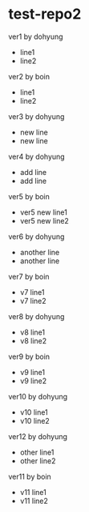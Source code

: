 # test-repo2

ver1 by dohyung
  - line1
  - line2

ver2 by boin
  - line1
  - line2

ver3 by dohyung
  - new line
  - new line  

ver4 by dohyung
  - add line
  - add line

ver5 by boin
  - ver5 new line1
  - ver5 new line2

ver6 by dohyung
  - another line
  - another line

ver7 by boin
  - v7 line1
  - v7 line2

ver8 by dohyung
  - v8 line1
  - v8 line2

ver9 by boin
  - v9 line1
  - v9 line2

ver10 by dohyung
  - v10 line1
  - v10 line2

ver12 by dohyung
  - other line1
  - other line2

ver11 by boin
  - v11 line1
  - v11 line2
